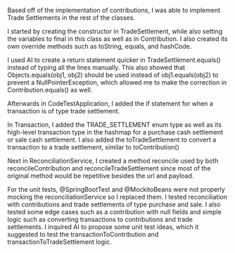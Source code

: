 Based off of the implementation of contributions, I was able to implement Trade Settlements in the rest of the classes.

I started by creating the constructor in TradeSettlement, while also setting the variables to final in this class as well as in Contribution.
I also created its own override methods such as toString, equals, and hashCode.

I used AI to create a return statement quicker in TradeSettlement.equals() instead of typing all the lines manually. This also showed that Objects.equals(obj1, obj2) should be used instead of obj1.equals(obj2) to prevent a NullPointerException, which allowed me to make the correction in Contribution.equals() as well.

Afterwards in CodeTestApplication, I added the if statement for when a transaction is of type trade settlement.

In Transaction, I added the TRADE_SETTLEMENT enum type as well as its high-level transaction type in the hashmap for a purchase cash settlement or sale cash settlement.
I also added the toTradeSettlement to convert a transaction to a trade settlement, similar to toContribution()

Next in ReconciliationService, I created a method reconcile used by both reconcileContribution and reconcileTradeSettlement since most of the original method would be repetitive besides the url and payload.

For the unit tests, @SpringBootTest and @MockitoBeans were not properly mocking the reconciliationService so I replaced them. I tested reconciliation with contributions and trade settlements of type purchase and sale. I also tested some edge cases such as a contribution with null fields and simple logic such as converting transactions to contributions and trade settlements.
I inquired AI to propose some unit test ideas, which it suggested to test the transactionToContribution and transactionToTradeSettlement logic.
